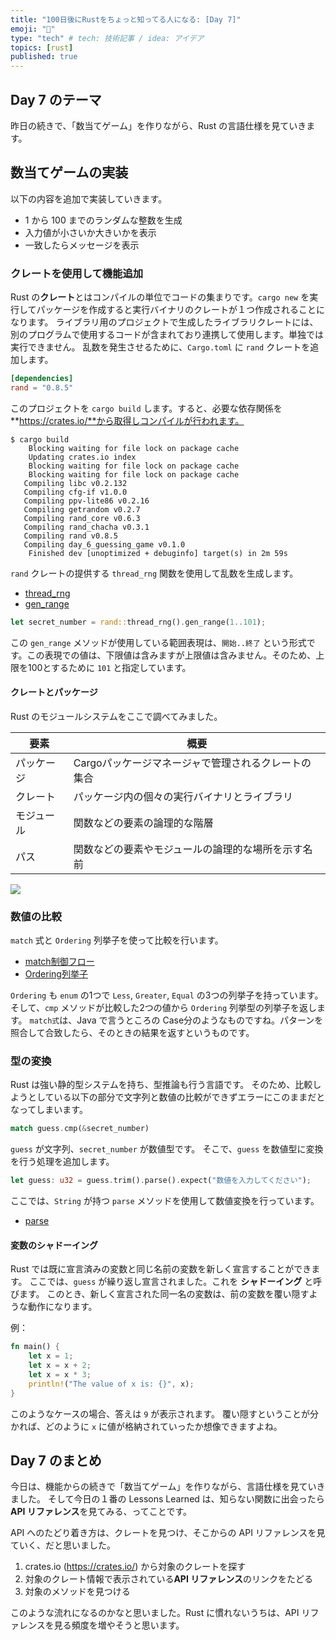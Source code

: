 ```yaml
---
title: "100日後にRustをちょっと知ってる人になる: [Day 7]"
emoji: "🦀"
type: "tech" # tech: 技術記事 / idea: アイデア
topics: [rust]
published: true
---
```


## Day 7 のテーマ

昨日の続きで、「数当てゲーム」を作りながら、Rust の言語仕様を見ていきます。

## 数当てゲームの実装

以下の内容を追加で実装していきます。

- 1 から 100 までのランダムな整数を生成
- 入力値が小さいか大きいかを表示
- 一致したらメッセージを表示

### クレートを使用して機能追加

Rust の**クレート**とはコンパイルの単位でコードの集まりです。`cargo new` を実行してパッケージを作成すると実行バイナリのクレートが１つ作成されることになります。
ライブラリ用のプロジェクトで生成したライブラリクレートには、別のプログラムで使用するコードが含まれており連携して使用します。単独では実行できません。
乱数を発生させるために、`Cargo.toml` に `rand` クレートを追加します。

```toml
[dependencies]
rand = "0.8.5"
```

このプロジェクトを `cargo build` します。すると、必要な依存関係を **https://crates.io/**から取得しコンパイルが行われます。

```shell
$ cargo build
    Blocking waiting for file lock on package cache
    Updating crates.io index
    Blocking waiting for file lock on package cache
    Blocking waiting for file lock on package cache
   Compiling libc v0.2.132
   Compiling cfg-if v1.0.0
   Compiling ppv-lite86 v0.2.16
   Compiling getrandom v0.2.7
   Compiling rand_core v0.6.3
   Compiling rand_chacha v0.3.1
   Compiling rand v0.8.5
   Compiling day_6_guessing_game v0.1.0
    Finished dev [unoptimized + debuginfo] target(s) in 2m 59s
```

`rand` クレートの提供する `thread_rng` 関数を使用して乱数を生成します。

- [thread_rng](https://rust-random.github.io/rand/rand/fn.thread_rng.html)
- [gen_range](https://rust-random.github.io/rand/rand/trait.Rng.html#method.gen_range)

```rust
let secret_number = rand::thread_rng().gen_range(1..101);
```

この `gen_range` メソッドが使用している範囲表現は、`開始..終了` という形式です。この表現での値は、下限値は含みますが上限値は含みません。そのため、上限を100とするために `101` と指定しています。

#### クレートとパッケージ

Rust のモジュールシステムをここで調べてみました。

|要素|概要|
|---|---|
|パッケージ|Cargoパッケージマネージャで管理されるクレートの集合|
|クレート|パッケージ内の個々の実行バイナリとライブラリ|
|モジュール|関数などの要素の論理的な階層|
|パス|関数などの要素やモジュールの論理的な場所を示す名前|

![](https://storage.googleapis.com/zenn-user-upload/02e25cdb49d1-20220829.png)

### 数値の比較

`match` 式と `Ordering` 列挙子を使って比較を行います。

- [match制御フロー](https://doc.rust-lang.org/book/ch06-02-match.html)
- [Ordering列挙子](https://doc.rust-lang.org/std/cmp/enum.Ordering.html)

`Ordering` も `enum` の1つで `Less`, `Greater`, `Equal` の3つの列挙子を持っています。
そして、`cmp` メソッドが比較した2つの値から `Ordering` 列挙型の列挙子を返します。
`match式`は、Java で言うところの Case分のようなものですね。パターンを照合して合致したら、そのときの結果を返すというものです。

### 型の変換

Rust は強い静的型システムを持ち、型推論も行う言語です。
そのため、比較しようとしている以下の部分で文字列と数値の比較ができずエラーにこのままだとなってしまいます。

```rust
match guess.cmp(&secret_number)
```

`guess` が文字列、`secret_number` が数値型です。
そこで、`guess` を数値型に変換を行う処理を追加します。

```rust
let guess: u32 = guess.trim().parse().expect("数値を入力してください");
```

ここでは、`String` が持つ `parse` メソッドを使用して数値変換を行っています。

- [parse](https://doc.rust-lang.org/std/primitive.str.html#method.parse)

#### 変数のシャドーイング

Rust では既に宣言済みの変数と同じ名前の変数を新しく宣言することができます。
ここでは、`guess` が繰り返し宣言されました。これを **シャドーイング** と呼びます。
このとき、新しく宣言された同一名の変数は、前の変数を覆い隠すような動作になります。

例：
```rust
fn main() {
    let x = 1;
    let x = x + 2;
    let x = x * 3;
    println!("The value of x is: {}", x);
}
```

このようなケースの場合、答えは `9` が表示されます。
覆い隠すということが分かれば、どのように `x`  に値が格納されていったか想像できますよね。

## Day 7 のまとめ

今日は、機能からの続きで「数当てゲーム」を作りながら、言語仕様を見ていきました。
そして今日の１番の Lessons Learned は、知らない関数に出会ったら **API リファレンス**を見てみる、ってことです。

API へのたどり着き方は、クレートを見つけ、そこからの API リファレンスを見ていく、だと思いました。

1. crates.io (https://crates.io/) から対象のクレートを探す
2. 対象のクレート情報で表示されている**API リファレンス**のリンクをたどる
3. 対象のメソッドを見つける

このような流れになるのかなと思いました。Rust に慣れないうちは、API リファレンスを見る頻度を増やそうと思います。
